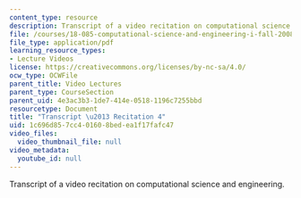 ```yaml
---
content_type: resource
description: Transcript of a video recitation on computational science and engineering.
file: /courses/18-085-computational-science-and-engineering-i-fall-2008/1c696d857cc401608bedea1f17fafc47_18-085F08-R04.pdf
file_type: application/pdf
learning_resource_types:
- Lecture Videos
license: https://creativecommons.org/licenses/by-nc-sa/4.0/
ocw_type: OCWFile
parent_title: Video Lectures
parent_type: CourseSection
parent_uid: 4e3ac3b3-1de7-414e-0518-1196c7255bbd
resourcetype: Document
title: "Transcript \u2013 Recitation 4"
uid: 1c696d85-7cc4-0160-8bed-ea1f17fafc47
video_files:
  video_thumbnail_file: null
video_metadata:
  youtube_id: null
---
```

Transcript of a video recitation on computational science and engineering.
